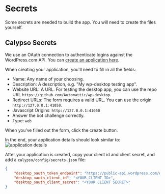 # Secrets

Some secrets are needed to build the app. You will need to create the files yourself.

## Calypso Secrets

We use an OAuth connection to authenticate logins against the WordPress.com API.
You can [create an application here](https://developer.wordpress.com/apps/new/).

When creating your application, you'll need to fill in all the fields:

* Name: Any name of your choosing.
* Description: A description, e.g. "My wp-desktop testing app".
* Website URL: A URL. For testing the desktop app, you can use the repo URL
  `https://github.com/Automattic/wp-desktop`.
* Redirect URLs: The form requires a valid URL. You can use the origin `http://127.0.0.1:41050`.
* Javascript Origins: `http://127.0.0.1:41050`
* Answer the bot challenge correctly.
* Type: `web`

When you've filled out the form, click the create button.

In the end, your application details should look similar to:
![application details](https://cldup.com/Juw-5uEHlR.png)

After your application is created, copy your client id and client secret, and add a
`calypso/config/secrets.json` file:

```json
{
	"desktop_oauth_token_endpoint": "https://public-api.wordpress.com/oauth2/token",
	"desktop_oauth_client_id": "<YOUR CLIENT ID>",
	"desktop_oauth_client_secret": "<YOUR CLIENT SECRET>"
}
```
